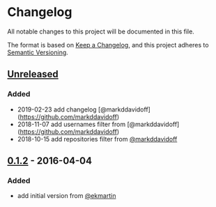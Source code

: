 
# Changelog
All notable changes to this project will be documented in this file.

The format is based on [Keep a Changelog](https://keepachangelog.com/en/1.0.0/),
and this project adheres to [Semantic Versioning](https://semver.org/spec/v2.0.0.html).

## [Unreleased]
### Added
- 2019-02-23 add changelog [@markddavidoff] (https://github.com/markddavidoff)
- 2018-11-07 add usernames filter from [@markddavidoff] (https://github.com/markddavidoff)
- 2018-10-15 add repositories filter from [@markddavidoff](https://github.com/markddavidoff)

## [0.1.2] - 2016-04-04
### Added
- add initial version from [@ekmartin](https://github.com/ekmartin)

[Unreleased]: https://github.com/ekmartin/slack-pull-reminder/compare/v1.0.0...HEAD
[0.1.2]: https://github.com/ekmartin/slack-pull-reminder/compare/7860f4019c7e3c97cda1b87938e550790a611056...v0.1.2
